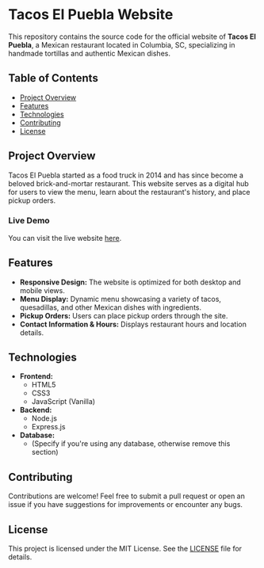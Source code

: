 # Tacos El Puebla Website

This repository contains the source code for the official website of **Tacos El Puebla**, a Mexican restaurant located in Columbia, SC, specializing in handmade tortillas and authentic Mexican dishes. 

## Table of Contents
- [Project Overview](#project-overview)
- [Features](#features)
- [Technologies](#technologies)
- [Contributing](#contributing)
- [License](#license)

## Project Overview
Tacos El Puebla started as a food truck in 2014 and has since become a beloved brick-and-mortar restaurant. This website serves as a digital hub for users to view the menu, learn about the restaurant's history, and place pickup orders.

### Live Demo
You can visit the live website [here](https://tacoselpuebla.com).

## Features
- **Responsive Design:** The website is optimized for both desktop and mobile views.
- **Menu Display:** Dynamic menu showcasing a variety of tacos, quesadillas, and other Mexican dishes with ingredients.
- **Pickup Orders:** Users can place pickup orders through the site.
- **Contact Information & Hours:** Displays restaurant hours and location details.

## Technologies
- **Frontend:**
  - HTML5
  - CSS3
  - JavaScript (Vanilla)
- **Backend:**
  - Node.js
  - Express.js
- **Database:**
  - (Specify if you're using any database, otherwise remove this section)

## Contributing
Contributions are welcome! Feel free to submit a pull request or open an issue if you have suggestions for improvements or encounter any bugs.

## License
This project is licensed under the MIT License. See the [LICENSE](./LICENSE) file for details.
